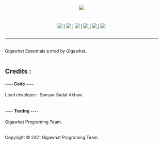 <p align="center">
  <a href="">
    <img src="https://raw.githubusercontent.com/samyarsadat/Gigawhat-Essentials/dev/docs/images/GIGAWHAT_ESSENTIALS_LOGO.png">
  </a>
</p>
<br>
<p align="center">
	<a href=""><img src="https://img.shields.io/circleci/build/github/samyarsadat/Gigawhat-Essentials"></a>
	|
	<a href=""><img src="https://img.shields.io/github/languages/top/samyarsadat/Gigawhat-Essentials?color=blueviolet"></a>
	|
	<a href=""><img src="https://img.shields.io/badge/mod%20loader-Forge-green"></a>
	|
	<a href=""><img src="https://img.shields.io/github/license/samyarsadat/Gigawhat-Essentials?color=blue"> </a>
	|
	<a href=""><img src="https://img.shields.io/github/v/release/samyarsadat/Gigawhat-Essentials?display_name=tag&include_prereleases&label=version"> </a>
	|
	<a href=""><img src="https://img.shields.io/github/issues/samyarsadat/Gigawhat-Essentials"> </a>
	<br><br>
</p>

----
<br>
Gigawhat Essentials a mod by Gigawhat. <br>
<br>

## Credits :

#### ---- Code ----

Lead developer : Samyar Sadat Akhavi. <br>
<br>

#### ---- Testing ----

Gigawhat Programing Team. <br>
<br>
<br>
Copyright © 2021 Gigawhat Programing Team.
